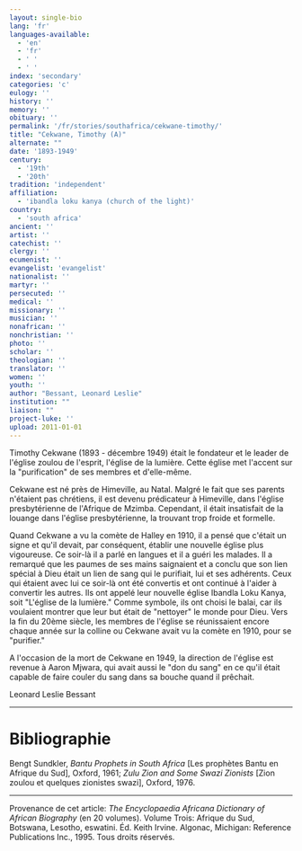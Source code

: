 ```yaml
---
layout: single-bio
lang: 'fr'
languages-available:
  - 'en'
  - 'fr'
  - ' '
  - ' '
index: 'secondary'
categories: 'c'
eulogy: ''
history: ''
memory: ''
obituary: ''
permalink: '/fr/stories/southafrica/cekwane-timothy/'
title: "Cekwane, Timothy (A)"
alternate: ""
date: '1893-1949'
century:
  - '19th'
  - '20th'
tradition: 'independent'
affiliation:
  - 'ibandla loku kanya (church of the light)'
country:
  - 'south africa'
ancient: ''
artist: ''
catechist: ''
clergy: ''
ecumenist: ''
evangelist: 'evangelist'
nationalist: ''
martyr: ''
persecuted: ''
medical: ''
missionary: ''
musician: ''
nonafrican: ''
nonchristian: ''
photo: ''
scholar: ''
theologian: ''
translator: ''
women: ''
youth: ''
author: "Bessant, Leonard Leslie"
institution: ""
liaison: ""
project-luke: ''
upload: 2011-01-01
---
```




Timothy Cekwane (1893 - décembre 1949) était le fondateur et le leader de l'église zoulou de l'esprit, l'église de la lumière. Cette église met l'accent sur la "purification" de ses membres et d'elle-même.

Cekwane est né près de Himeville, au Natal. Malgré le fait que ses parents n'étaient pas chrétiens, il est devenu prédicateur à Himeville, dans l'église presbytérienne de l'Afrique de Mzimba. Cependant, il était insatisfait de la louange dans l'église presbytérienne, la trouvant trop froide et formelle.

Quand Cekwane a vu la comète de Halley en 1910, il a pensé que c'était un signe et qu'il devait, par conséquent, établir une nouvelle église plus vigoureuse. Ce soir-là il a parlé en langues et il a guéri les malades. Il a remarqué que les paumes de ses mains saignaient et a conclu que son lien spécial à Dieu était un lien de sang qui le purifiait, lui et ses adhérents. Ceux qui étaient avec lui ce soir-là ont été convertis et ont continué à l'aider à convertir les autres. Ils ont appelé leur nouvelle église Ibandla Loku Kanya, soit "L'église de la lumière." Comme symbole, ils ont choisi le balai, car ils voulaient montrer que leur but était de "nettoyer" le monde pour Dieu. Vers la fin du 20ème siècle, les membres de l'église se réunissaient encore chaque année sur la colline ou Cekwane avait vu la comète en 1910, pour se "purifier."

A l'occasion de la mort de Cekwane en 1949, la direction de l'église est revenue à Aaron Mjwara, qui avait aussi le "don du sang" en ce qu'il était capable de faire couler du sang dans sa bouche quand il prêchait.

Leonard Leslie Bessant

---

# Bibliographie

Bengt Sundkler, *Bantu Prophets in South Africa* [Les prophètes Bantu en Afrique du Sud], Oxford, 1961; *Zulu Zion and Some Swazi Zionists* [Zion zoulou et quelques zionistes swazi], Oxford, 1976.

---

Provenance de cet article: *The Encyclopaedia Africana Dictionary of African Biography* (en 20 volumes). Volume Trois: Afrique du Sud, Botswana, Lesotho, eswatini. Éd. Keith Irvine. Algonac, Michigan: Reference Publications Inc., 1995. Tous droits réservés.
